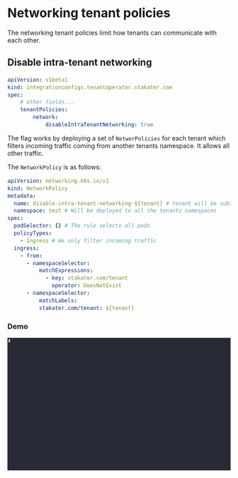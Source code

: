 # Networking tenant policies

The networking tenant policies limit how tenants can communicate with each other.

## Disable intra-tenant networking

```yaml title="Integration Configuration"
apiVersion: v1beta1
kind: integrationconfigs.tenantoperator.stakater.com
spec:
    # other fields...
    tenantPolicies:
        network:
            disableIntraTenantNetworking: true
```

The flag works by deploying a set of `NetworPolicies` for each tenant which filters incoming traffic coming from another tenants namespace. It allows all other traffic.

The `NetworkPolicy` is as follows:

```yaml
apiVersion: networking.k8s.io/v1
kind: NetworkPolicy
metadata:
  name: disable-intra-tenant-networking-${tenant} # tenant will be substituted for the tenant-name
  namespace: test # Will be deployed to all the tenants namespaces
spec:
  podSelector: {} # The rule selects all pods
  policyTypes:
    - Ingress # We only filter incoming traffic
  ingress:
    - from:
      - namespaceSelector:
          matchExpressions:
            - key: stakater.com/tenant
              operator: DoesNotExist
      - namespaceSelector:
          matchLabels:
          stakater.com/tenant: ${tenant}
```

### Demo

![Disable intra-tenant networking demo](../../images/disableIntraTenantNetworkingDemo.gif)
